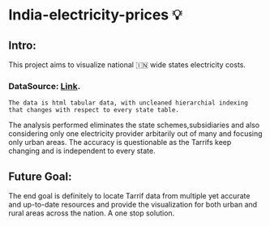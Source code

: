# India-electricity-prices :bulb:

## Intro:
   This project aims to visualize national :india: wide states electricity costs.
    
   ### DataSource: [Link](https://www.kitchenarena.in/state-wise-electricity-tariff-india).
    The data is html tabular data, with uncleaned hierarchial indexing that changes with respect to every state table.
    
   The analysis performed eliminates the state schemes,subsidiaries and also considering only one electricity provider arbitarily out of many and focusing only urban areas.
The accuracy is questionable as the Tarrifs keep changing and is independent to every state.

## Future Goal:
   The end goal is definitely to locate Tarrif data from multiple yet accurate and up-to-date resources and provide the visualization for both urban and rural areas across the nation. A one stop solution.
              
